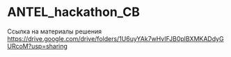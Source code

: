 # ANTEL_hackathon_CB

Ссылка на материалы решения
https://drive.google.com/drive/folders/1U6uyYAk7wHvIFJB0plBXMKADdyGURcoM?usp=sharing
